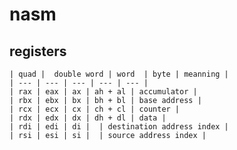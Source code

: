 # nasm 

## registers
    
    | quad |  double word | word  | byte | meanning |
    | --- | --- | --- | --- | --- |
    | rax | eax | ax | ah + al | accumulator |
    | rbx | ebx | bx | bh + bl | base address |
    | rcx | ecx | cx | ch + cl | counter |
    | rdx | edx | dx | dh + dl | data |
    | rdi | edi | di |  | destination address index |
    | rsi | esi | si |  | source address index |
